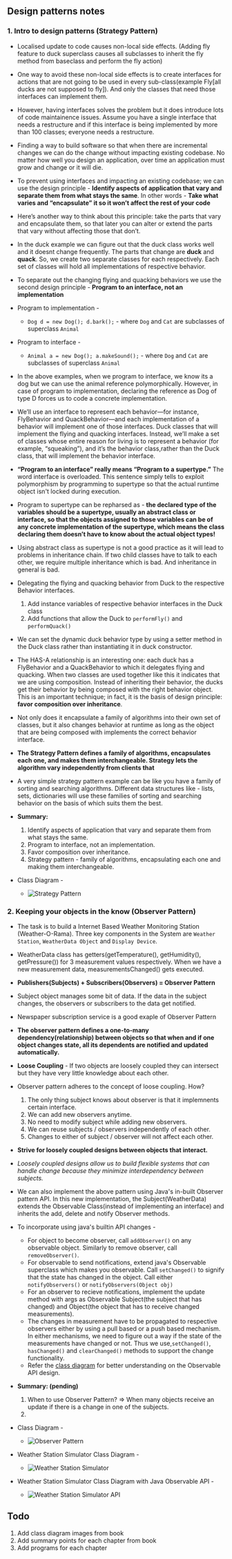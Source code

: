 ## Design patterns notes 

### 1. Intro to design patterns (Strategy Pattern)

* Localised update to code causes non-local side effects. (Adding fly feature to duck superclass causes all subclasses to inherit the fly method from baseclass and perform the fly action)
* One way to avoid these non-local side effects is to create interfaces for actions that are not going to be used in every sub-class(example Fly[all ducks are not supposed to fly]). And only the classes that need those interfaces can implement them.
* However, having interfaces solves the problem but it does introduce lots of code maintainence issues. Assume you have a single interface that needs a restructure and if this interface is being implemented by more than 100 classes; everyone needs a restructure.
* Finding a way to build software so that when there are incremental changes we can do the change without impacting existing codebase. No matter how well you design an application, over time an application must grow and change or it will die. 
* To prevent using interfaces and impacting an existing codebase; we can use the design principle - **Identify aspects of application that vary and separate them from what stays the same**. In other words - **Take what varies and “encapsulate” it so it won’t affect the rest of your code**
* Here’s another way to think about this principle: take the parts that vary and encapsulate them, so that later you can alter or extend the parts that vary without affecting those that don’t.
* In the duck example we can figure out that the duck class works well and it doesnt change frequently. The parts that change are **duck** and **quack**. So, we create two separate classes for each respectively. Each set of classes will hold all implementations of respective behavior.
* To separate out the changing flying and quacking behaviors we use the second design principle - **Program to an interface, not an implementation**
* Program to implementation - 
  * `Dog d = new Dog(); d.bark();` - where `Dog` and `Cat` are subclasses of superclass `Animal`
* Program to interface - 
  * `Animal a = new Dog(); a.makeSound();` -  where `Dog` and `Cat` are subclasses of superclass `Animal` 
* In the above examples, when we program to interface, we know its a dog but we can use the animal reference polymorphically. However, in case of program to implementation, declaring the reference as Dog of type D forces us to code a concrete implementation.
* We’ll use an interface to represent each behavior—for instance, FlyBehavior and QuackBehavior—and each implementation of a behavior will implement one of those interfaces.  Duck classes that will implement the flying and quacking interfaces. Instead, we’ll make a set of classes whose entire reason for living is to represent a behavior (for example, “squeaking”), and it’s the behavior class,rather than the Duck class, that will implement the behavior interface. 
* **“Program to an interface” really means “Program to a supertype.”** The word interface is overloaded. This sentence simply tells to exploit polymorphism by programming to supertype so that the actual runtime object isn't locked during execution.
* Program to supertype can be repharsed as - **the declared type of the variables should be a supertype, usually an abstract class or interface, so that the objects assigned to those variables can be of any concrete implementation of the supertype, which means the class declaring them doesn’t have to know about the actual object types!**
* Using abstract class as supertype is not a good practice as it will lead to problems in inheritance chain. If two child classes have to talk to each other, we require multiple inheritance which is bad. And inheritance in general is bad. 
* Delegating the flying and quacking behavior from Duck to the respective Behavior interfaces.
  1. Add instance variables of respective behavior interfaces in the Duck class
  2. Add functions that allow the Duck to `performFly()` and `performQuack()`
* We can set the dynamic duck behavior type by using a setter method in the Duck class rather than instantiating it in duck constructor.
* The HAS-A relationship is an interesting one: each duck has a FlyBehavior and a QuackBehavior to which it delegates flying and quacking.  When two classes are used together like this it indicates that we are using composition. Instead of inheriting their behavior, the ducks get their behavior by being composed with the right behavior object. This is an important technique; in fact, it is the basis of design principle: **favor composition over inheritance**.
* Not only does it encapsulate a family of algorithms into their own set of classes, but it also changes behavior at runtime as long as the object that are being composed with implements the correct behavior interface. 
* **The Strategy Pattern defines a family of algorithms, encapsulates each one, and makes them interchangeable. Strategy lets the algorithm vary independently from clients that**
* A very simple strategy pattern example can be like you have a family of sorting and searching algorithms. Different data structures like - lists, sets, dictionaries will use these families of sorting and searching behavior on the basis of which suits them the best.
* **Summary:**
  1. Identify aspects of application that vary and separate them from what stays the same. 
  2. Program to interface, not an implementation.
  3. Favor composition over inheritance.
  4. Strategy pattern - family of algorithms, encapsulating each one and making them interchangeable. 

* Class Diagram - 
  * ![Strategy Pattern](./assets/StrategyPattern.png)


### 2. Keeping your objects in the know (Observer Pattern)

* The task is to build a Internet Based Weather Monitoring Station (Weather-O-Rama). Three key components in the System are `Weather Station`, `WeatherData Object` and `Display Device`.
* WeatherData class has getters(getTemperature(), getHumidity(), getPressure()) for 3 measurement values respectively. When we have a new measurement data, measurementsChanged() gets executed. 
* **Publishers(Subjects) + Subscribers(Observers) = Observer Pattern**
* Subject object manages some bit of data. If the data in the subject changes, the observers or subscribers to the data get notified.
* Newspaper subscription service is a good exaple of Observer Pattern
* **The observer pattern defines a one-to-many dependency(relationship) between objects so that when and if one object changes state, all its dependents are notified and updated automatically.**
* **Loose Coupling** - If two objects are loosely coupled they can intersect but they have very little knowledge about each other.
* Observer pattern adheres to the concept of loose coupling. How?
  1. The only thing subject knows about observer is that it implemnents certain interface.
  2. We can add new observers anytime.
  3. No need to modify subject while adding new observers.
  4. We can reuse subjects / observers independently of each other.
  5. Changes to either of subject / observer will not affect each other. 
* **Strive for loosely coupled designs between objects that interact.**
* *Loosely coupled designs allow us to build flexible systems that can handle change because they minimize interdependency between subjects.*
* We can also implement the above pattern using Java's in-built Observer pattern API. In this new implementation, the Subject(WeatherData) extends the Observable Class(instead of implementing an interface) and inherits the add, delete and notify Observer methods.
* To incorporate using java's builtin API changes - 
  * For object to become observer, call `addObserver()` on any observable object. Similarly to remove observer, call `removeObserver()`.
  * For observable to send notifications, extend java's Observable superclass which makes you observable. Call `setChanged()` to signify that the state has changed in the object. Call either `notifyObservers()` or `notifyObservers(Object obj)`
  * For an observer to recieve notifications, implement the update method with args as Observable Subject(the subject that has changed) and Object(the object that has to receive changed measurements).
  * The changes in measurement have to be propagated to respective observers either by using a pull based or a push based mechanism. In either mechanisms, we need to figure out a way if the state of the measurements have changed or not. Thus we use,`setChanged()`, `hasChanged()` and `clearChanged()` methods to support the change functionality.
  * Refer the [class diagram](./assets/ObserverPatternJavaBuiltIn.png) for better understanding on the Observable API design. 

* **Summary: (pending)**
  1. When to use Observer Pattern? => When many objects receive an update if there is a change in one of the subjects.
  2.   

* Class Diagram - 
  * ![Observer Pattern](./assets/ObserverPattern.png)
* Weather Station Simulator Class Diagram - 
  * ![Weather Station Simulator](./assets/ObserverPatternScenario.png)
* Weather Station Simulator Class Diagram with Java Observable API -
  * ![Weather Station Simulator API](./assets/ObserverPatternJavaBuiltIn.png)

## Todo
1. Add class diagram images from book
2. Add summary points for each chapter from book
3. Add programs for each chapter
